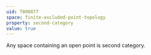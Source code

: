 ```yaml
---
uid: T000877
space: finite-excluded-point-topology
property: second-category
value: true
---
```

Any space containing an open point is second category.

